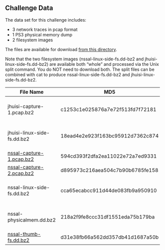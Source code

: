 ## Challenge Data
The data set for this challenge includes:

- 3 network traces in pcap format
- 1 PS3 physical memory dump
- 2 filesystem images

The files are available for download [from this directory](http://old.dfrws.org/2009/challenge/imgs/). 

Note that the two filesystem images (nssal-linux-side-fs.dd-bz2 and jhuisi-linux-side-fs.dd-bz2) are available both “whole” and processed via the Unix split command.  You do NOT need to download both. The split files can be combined with cat to produce nssal-linux-side-fs.dd-bz2 and jhuisi-linux-side-fs.dd-bz2.

| File Name | MD5 | Notes |
| --- | --- | --- |
| jhuisi-capture-1.pcap.bz2 | c1253c1e025876a7e72f513fd7f72181 | *too big for github* |
| jhuisi-linux-side-fs.dd.bz2 | 18ead4e2e923f163bc95912d7362c874 | *too big for github* |
| [nssal-capture-1.pcap.bz2](nssal-capture-1.pcap.bz2) | 594cd393f2dfa2ea11022e72a7ed9331 | |
| [nssal-capture-2.pcap.bz2](nssal-capture-2.pcap.bz2) | d895973c216aea504c7b90b6785fe158 |  |
| nssal-linux-side-fs.dd.bz2 | cca65ecabcc911d44de083fb9a950910 | *too big for github* |
| nssal-physicalmem.dd.bz2 | 218a2f9fe8ccc31df1551eda75b179ba | *too big for github* |
| [nssal-thumb-fs.dd.bz2](nssal-thumb-fs.dd.bz2) | d31e38fb66a562dd357db41d1687a50b | |
